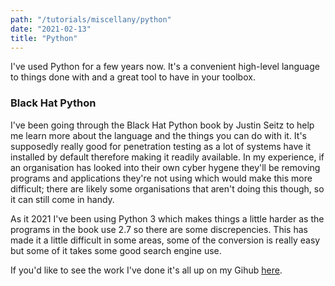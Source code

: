 ```yaml
---
path: "/tutorials/miscellany/python"
date: "2021-02-13"
title: "Python"
---
```


I've used Python for a few years now. It's a convenient high-level language to things done with and a great tool to have in your toolbox. 


### Black Hat Python
I've been going through the Black Hat Python book by Justin Seitz to help me learn more about the language and the things you can do with it. It's supposedly really good for penetration testing as a lot of systems have it installed by default therefore making it readily available. In my experience, if an organisation has looked into their own cyber hygene they'll be removing programs and applications they're not using which would make this more difficult; there are likely some organisations that aren't doing this though, so it can still come in handy.

As it 2021 I've been using Python 3 which makes things a little harder as the programs in the book use 2.7 so there are some discrepencies. This has made it a little difficult in some areas, some of the conversion is really easy but some of it takes some good search engine use.

If you'd like to see the work I've done it's all up on my Gihub <a href="https://github.com/kingchappers/blackHatPython" target="_blank" rel="noopener noreferrer">here</a>. 